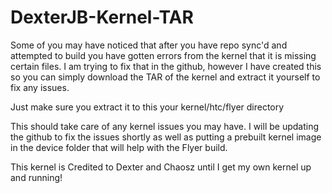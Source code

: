 DexterJB-Kernel-TAR
===================

Some of you may have noticed that after you have repo sync'd and attempted to build you have gotten errors from the kernel
that it is missing certain files. I am trying to fix that in the github, however I have created this so you can simply 
download the TAR of the kernel and extract it yourself to fix any issues.

Just make sure you extract it to this your kernel/htc/flyer directory

This should take care of any kernel issues you may have. I will be updating the github to fix the issues shortly as well
as putting a prebuilt kernel image in the device folder that will help with the Flyer build.

This kernel is Credited to Dexter and Chaosz until I get my own kernel up and running!